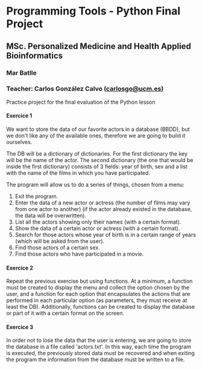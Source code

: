 # Programming Tools - Python Final Project
## MSc. Personalized Medicine and Health Applied Bioinformatics
### Mar Batlle
### Teacher: Carlos González Calvo (carlosgo@ucm.es)


Practice project for the final evaluation of the Python lesson

#### Exercice 1
We want to store the data of our favorite actors in a database (BBDD), but we don't like any of the available ones, therefore we are going to build it ourselves.


The DB will be a dictionary of dictionaries. For the first dictionary the key will be the name of the actor. The second dictionary (the one that would be inside the first dictionary) consists of 3 fields: year of birth, sex and a list with the name of the films in which you have participated.


The program will allow us to do a series of things, chosen from a menu:

1. Exit the program.
2. Enter the data of a new actor or actress (the number of films may vary from one actor to another) (if the actor already existed in the database, the data will be overwritten).
3. List all the actors showing only their names (with a certain format).
4. Show the data of a certain actor or actress (with a certain format).
5. Search for those actors whose year of birth is in a certain range of years (which will be asked from the user).
6. Find those actors of a certain sex.
7. Find those actors who have participated in a movie.



#### Exercice 2
Repeat the previous exercise but using functions. At a minimum, a function must be created to display the menu and collect the option chosen by the user, and a function for each option that encapsulates the actions that are performed in each particular option (as parameters, they must receive at least the DB). Additionally, functions can be created to display the database or part of it with a certain format on the screen.


#### Exercice 3
In order not to lose the data that the user is entering, we are going to store the database in a file called 'actors.txt'. In this way, each time the program is executed, the previously stored data must be recovered and when exiting the program the information from the database must be written to a file.